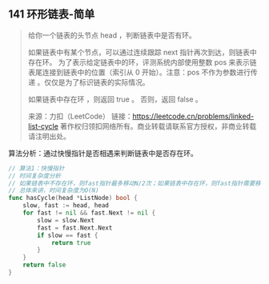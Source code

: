 ## 141 环形链表-简单

> 给你一个链表的头节点 head ，判断链表中是否有环。
>
> 如果链表中有某个节点，可以通过连续跟踪 next 指针再次到达，则链表中存在环。 为了表示给定链表中的环，评测系统内部使用整数 pos 来表示链表尾连接到链表中的位置（索引从 0 开始）。注意：pos 不作为参数进行传递 。仅仅是为了标识链表的实际情况。
>
> 如果链表中存在环 ，则返回 true 。 否则，返回 false 。
>
> 来源：力扣（LeetCode）
> 链接：https://leetcode.cn/problems/linked-list-cycle
> 著作权归领扣网络所有。商业转载请联系官方授权，非商业转载请注明出处。



算法分析：通过快慢指针是否相遇来判断链表中是否存在环。

```go
// 算法1：快慢指针
// 时间复杂度分析
// 如果链表中不存在环，则fast指针最多移动N/2次；如果链表中存在环，则fast指针需要移动M次才能与slow指针相遇，M为环的元素个数。
// 总体来讲，时间复杂度为O(N)
func hasCycle(head *ListNode) bool {
    slow, fast := head, head
    for fast != nil && fast.Next != nil {
        slow = slow.Next
        fast = fast.Next.Next
        if slow == fast {
            return true
        }
    }
    return false
}
```

